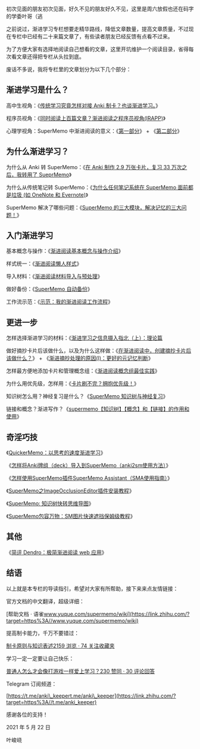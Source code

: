 初次见面的朋友初次见面，好久不见的朋友好久不见，这里是周六放假也还在码字的学委叶哥（逃

之前说过，渐进学习专栏想要走精华路线，降低文章数量，提高文章质量，不过现在专栏中已经有二十来篇文章了，有些读者朋友已经反馈有点看不过来。

为了方便大家有选择地阅读自己想看的文章，这里开坑维护一个阅读目录，省得每次看文章还得把专栏从头拉到底。

废话不多说，我将专栏里的文章划分为以下几个部分：

## **渐进学习是什么？**

高中生视角：《[传统学习究竟怎样对接 Anki 制卡？也谈渐进学习。](https://zhuanlan.zhihu.com/p/56048163)》

程序员视角：《[同时阅读上百篇文章？渐进阅读之程序员视角(IRAPP)](https://zhuanlan.zhihu.com/p/307996163)》

心理学视角：SuperMemo 中渐进阅读的意义：《[第一部分](https://zhuanlan.zhihu.com/p/322497441)》 + 《[第二部分](https://zhuanlan.zhihu.com/p/322584755)》

## **为什么渐进学习？**

为什么从 Anki 转 SuperMemo：《[在 Anki 制作 2.9 万张卡片，复习 33 万次之后，我转用了 SueprMemo](https://zhuanlan.zhihu.com/p/279553703)》

为什么从传统笔记转 SuperMemo：《[为什么任何笔记系统在 SuperMemo 面前都是垃圾 (如 OneNote 和 Evernote)](https://zhuanlan.zhihu.com/p/352176551)》

SuperMemo 解决了哪些问题：《[SuperMemo 的三大模块，解决记忆的三大问题！](https://zhuanlan.zhihu.com/p/369881954)》

## **入门渐进学习**

基本概念与操作：《[渐进阅读基本概念与操作介绍](https://zhuanlan.zhihu.com/p/313684185)》

样式统一：《[渐进阅读懒人样式](https://zhuanlan.zhihu.com/p/318653942)》

导入材料：《[渐进阅读材料导入与预处理](https://zhuanlan.zhihu.com/p/321701995)》

做好备份：《[SuperMemo 自动备份](https://zhuanlan.zhihu.com/p/351606263)》

工作流示范：《[示范：我的渐进阅读工作流程](https://zhuanlan.zhihu.com/p/322673517)》

## **更进一步**

怎样选择渐进学习的材料：《[渐进学习之信息摄入指北（上）：理论篇](https://zhuanlan.zhihu.com/p/365604007)

做好摘抄卡片后该做什么，以及为什么这样做：《[在渐进阅读中，创建摘抄卡片后该做什么？](https://zhuanlan.zhihu.com/p/352611888)》 + 《[渐进摘抄处理的原因(I)：更好的元记忆判断](https://zhuanlan.zhihu.com/p/352763959)》

怎样最方便地添加卡片和管理概念组：《[渐进阅读概念组最佳实践](https://zhuanlan.zhihu.com/p/360355624)》

为什么用优先级，怎样用：《[卡片刷不完？拥抱优先级！](https://zhuanlan.zhihu.com/p/364351955)》

知识树怎么用？神经复习是什么？《[SuperMemo 知识树与神经复习](https://zhuanlan.zhihu.com/p/364622932)》

链接和概念？渐进写作？《[supermemo【知识树】【概念】和【链接】的作用和使用](https://zhuanlan.zhihu.com/p/377680572)》

## **奇淫巧技**

《[QuickerMemo：以思考的速度渐进学习](https://zhuanlan.zhihu.com/p/374212495)》

《[怎样将Anki牌组（deck）导入到SuperMemo（anki2sm使用方法）](https://zhuanlan.zhihu.com/p/325966893)》

《[怎样使用SuperMemo插件SuperMemo Assistant（SMA使用指南）](https://zhuanlan.zhihu.com/p/328137848)》

《[SuperMemo之ImageOcclusionEditor插件安装教程](https://zhuanlan.zhihu.com/p/326168555)》

《[SuperMemo: 知识树快转思维导图](https://zhuanlan.zhihu.com/p/368976134)》

《[SuperMemo包容万物：SM图片快速遮挡保姆级教程](https://zhuanlan.zhihu.com/p/377280556)》

## **其他**

《[简评 Dendro：极简渐进阅读 web 应用](https://zhuanlan.zhihu.com/p/373005210)》

## **结语**

以上就是本专栏的导读指引，希望对大家有所帮助，接下来来点友情链接：

官方文档的中文翻译，超级详细：

[帮助文档 · 语雀​www.yuque.com/supermemo/wiki](https://link.zhihu.com/?target=https%3A//www.yuque.com/supermemo/wiki)

提高制卡能力，千万不要错过：

[制卡原则与知识表述2159 浏览 · 74 关注收藏夹](https://www.zhihu.com/collection/614280525)

学习一定一定要让自己快乐：

[普通人怎么才会像打游戏一样爱上学习？230 赞同 · 30 评论回答](https://www.zhihu.com/question/429432467/answer/1578551193)

Telegram 订阅频道：

[https://t.me/anki\_keeper​t.me/anki\_keeper](https://link.zhihu.com/?target=https%3A//t.me/anki_keeper)

感谢各位的支持！

  

2021 年 5 月 22 日

叶峻峣